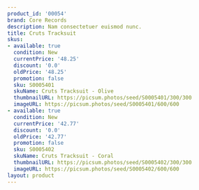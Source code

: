 ```yaml
---
product_id: '00054'
brand: Core Records
description: Nam consectetuer euismod nunc.
title: Cruts Tracksuit
skus:
- available: true
  condition: New
  currentPrice: '48.25'
  discount: '0.0'
  oldPrice: '48.25'
  promotion: false
  sku: S0005401
  skuName: Cruts Tracksuit - Olive
  thumbnailURL: https://picsum.photos/seed/S0005401/300/300
  imageURL: https://picsum.photos/seed/S0005401/600/600
- available: true
  condition: New
  currentPrice: '42.77'
  discount: '0.0'
  oldPrice: '42.77'
  promotion: false
  sku: S0005402
  skuName: Cruts Tracksuit - Coral
  thumbnailURL: https://picsum.photos/seed/S0005402/300/300
  imageURL: https://picsum.photos/seed/S0005402/600/600
layout: product
---
```

